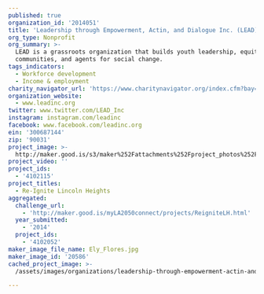 ```yaml
---
published: true
organization_id: '2014051'
title: 'Leadership through Empowerment, Actin, and Dialogue Inc. (LEAD)'
org_type: Nonprofit
org_summary: >-
  LEAD is a grassroots organization that builds youth leadership, equitable
  communities, and agents for social change.
tags_indicators:
  - Workforce development
  - Income & employment
charity_navigator_url: 'https://www.charitynavigator.org/index.cfm?bay=search.profile&ein=300687144'
organization_website:
  - www.leadinc.org
twitter: www.twitter.com/LEAD_Inc
instagram: instagram.com/leadinc
facebook: www.facebook.com/leadinc.org
ein: '300687144'
zip: '90031'
project_image: >-
  http://maker.good.is/s3/maker%252Fattachments%252Fproject_photos%252Fimages%252F20586%252Fdisplay%252FEly_Flores.jpg=c570x385
project_video: ''
project_ids:
  - '4102115'
project_titles:
  - Re-Ignite Lincoln Heights
aggregated:
  challenge_url:
    - 'http://maker.good.is/myLA2050connect/projects/ReigniteLH.html'
  year_submitted:
    - '2014'
  project_ids:
    - '4102052'
maker_image_file_name: Ely_Flores.jpg
maker_image_id: '20586'
cached_project_image: >-
  /assets/images/organizations/leadership-through-empowerment-actin-and-dialogue-inc-lead/maker.good.is/s3/maker%252Fattachments%252Fproject_photos%252Fimages%252F20586%252Fdisplay%252FEly_Flores.jpg=c570x385.jpg

---
```

